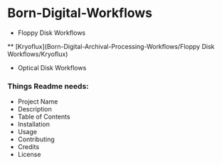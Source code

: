 # Born-Digital-Workflows
* Floppy Disk Workflows

** [Kryoflux](Born-Digital-Archival-Processing-Workflows/Floppy Disk Workflows/Kryoflux)

* Optical Disk Workflows

### Things Readme needs:
* Project Name
* Description
* Table of Contents
* Installation
* Usage
* Contributing
* Credits
* License

